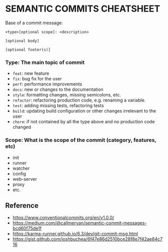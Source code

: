 # SEMANTIC COMMITS CHEATSHEET

Base of a commit message:
```
<type>[optional scope]: <description>

[optional body]

[optional footer(s)]
```

### Type: The main topic of commit

- `feat`: new feature
- `fix`: bug fix for the user
- `perf`: performance improvements
- `docs`: new or changes to the documentation
- `style`: formatting changes, missing semicolons, etc.
- `refactor`: refactoring production code, e.g. renaming a variable.
- `test`: adding missing tests, refactoring tests
- `build`: updating build configuration or other changes irrelevant to the user
- `chore`: if not contained by all the type above and no production code changed

### Scope: What is the scope of the commit (category, features, etc)
- init
- runner
- watcher
- config
- web-server
- proxy
- etc.

## Reference
- https://www.conventionalcommits.org/en/v1.0.0/
- https://medium.com/@callmeryan/semantic-commit-messages-bcd60f75de1f
- https://karma-runner.github.io/6.3/dev/git-commit-msg.html
- https://gist.github.com/joshbuchea/6f47e86d2510bce28f8e7f42ae84c716 